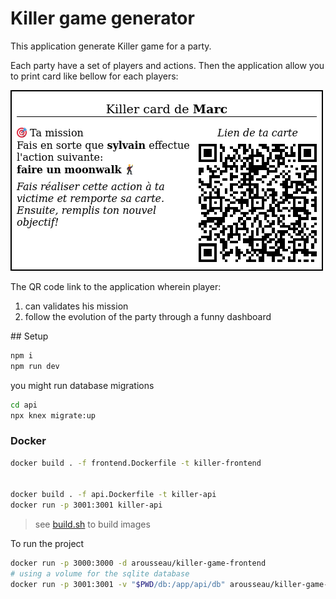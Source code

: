 # Killer game generator

This application generate Killer game for a party.

Each party have a set of players and actions. Then the application allow you to print card like bellow for each players:

![Example of a killer card](https://raw.githubusercontent.com/madeindjs/killer-game/main/app/assets/images/card-example.png)

The QR code link to the application wherein player:

1. can validates his mission
2. follow the evolution of the party through a funny dashboard

## Setup

~~~sh
npm i
npm run dev
~~~

you might run database migrations

~~~sh
cd api
npx knex migrate:up
~~~

### Docker

~~~sh
docker build . -f frontend.Dockerfile -t killer-frontend


docker build . -f api.Dockerfile -t killer-api
docker run -p 3001:3001 killer-api
~~~

> see [build.sh](./build.sh) to build images

To run the project

~~~sh
docker run -p 3000:3000 -d arousseau/killer-game-frontend
# using a volume for the sqlite database
docker run -p 3001:3001 -v "$PWD/db:/app/api/db" arousseau/killer-game-api
~~~



